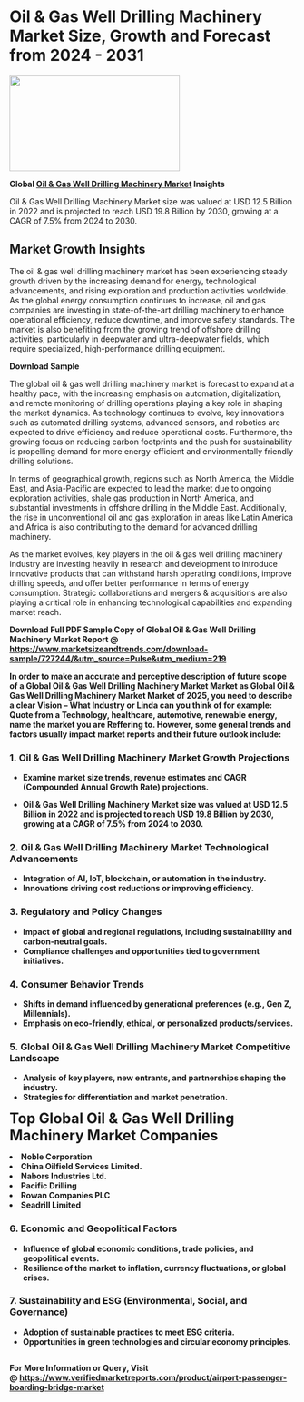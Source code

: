 <H1>Oil & Gas Well Drilling Machinery Market Size, Growth and Forecast from 2024 - 2031</H1><img class="aligncenter size-medium wp-image-584254" src="https://thirdeyenews.in/wp-content/uploads/2024/09/Global-Market-Research-300x168.jpeg" alt="" width="300" height="168" /><p><strong>Global&nbsp;<a href="https://www.marketsizeandtrends.com/download-sample/727244/&amp;utm_source=Pulse&amp;utm_medium=219">Oil & Gas Well Drilling Machinery Market</a> Insights</strong></p><p>Oil & Gas Well Drilling Machinery Market size was valued at USD 12.5 Billion in 2022 and is projected to reach USD 19.8 Billion by 2030, growing at a CAGR of 7.5% from 2024 to 2030.</p><p><h2>Market Growth Insights</h2> <p>The oil & gas well drilling machinery market has been experiencing steady growth driven by the increasing demand for energy, technological advancements, and rising exploration and production activities worldwide. As the global energy consumption continues to increase, oil and gas companies are investing in state-of-the-art drilling machinery to enhance operational efficiency, reduce downtime, and improve safety standards. The market is also benefiting from the growing trend of offshore drilling activities, particularly in deepwater and ultra-deepwater fields, which require specialized, high-performance drilling equipment.</p> <p><strong>Download Sample</strong></p> <p>The global oil & gas well drilling machinery market is forecast to expand at a healthy pace, with the increasing emphasis on automation, digitalization, and remote monitoring of drilling operations playing a key role in shaping the market dynamics. As technology continues to evolve, key innovations such as automated drilling systems, advanced sensors, and robotics are expected to drive efficiency and reduce operational costs. Furthermore, the growing focus on reducing carbon footprints and the push for sustainability is propelling demand for more energy-efficient and environmentally friendly drilling solutions.</p> <p>In terms of geographical growth, regions such as North America, the Middle East, and Asia-Pacific are expected to lead the market due to ongoing exploration activities, shale gas production in North America, and substantial investments in offshore drilling in the Middle East. Additionally, the rise in unconventional oil and gas exploration in areas like Latin America and Africa is also contributing to the demand for advanced drilling machinery.</p> <p>As the market evolves, key players in the oil & gas well drilling machinery industry are investing heavily in research and development to introduce innovative products that can withstand harsh operating conditions, improve drilling speeds, and offer better performance in terms of energy consumption. Strategic collaborations and mergers & acquisitions are also playing a critical role in enhancing technological capabilities and expanding market reach.</p> <p><strong></p><p><span class=""><strong>Download Full PDF Sample Copy of Global Oil & Gas Well Drilling Machinery Market Report</strong> @ <a href="https://www.marketsizeandtrends.com/download-sample/727244/&amp;utm_source=Pulse&amp;utm_medium=219" target="_blank">https://www.marketsizeandtrends.com/download-sample/727244/&amp;utm_source=Pulse&amp;utm_medium=219</a></span></p><p>In order to make an accurate and perceptive description of future scope of a Global&nbsp;Oil & Gas Well Drilling Machinery Market Market as Global&nbsp;Oil & Gas Well Drilling Machinery Market Market of 2025, you need to describe a clear Vision &ndash; What Industry or Linda can you think of for example: Quote from a Technology, healthcare, automotive, renewable energy, name the market you are Reffering to. However, some general trends and factors usually impact market reports and their future outlook include:</p><h3>1.&nbsp;<strong>Oil & Gas Well Drilling Machinery Market Growth Projections</strong></h3><ul><li>Examine market size trends, revenue estimates and CAGR (Compounded Annual Growth Rate) projections.</li><li><p>Oil & Gas Well Drilling Machinery Market size was valued at USD 12.5 Billion in 2022 and is projected to reach USD 19.8 Billion by 2030, growing at a CAGR of 7.5% from 2024 to 2030.</p></li></ul><h3>2.&nbsp;<strong>Oil & Gas Well Drilling Machinery Market Technological Advancements</strong></h3><ul><li>Integration of AI, IoT, blockchain, or automation in the industry.</li><li>Innovations driving cost reductions or improving efficiency.</li></ul><h3>3.&nbsp;<strong>Regulatory and Policy Changes</strong></h3><ul><li>Impact of global and regional regulations, including sustainability and carbon-neutral goals.</li><li>Compliance challenges and opportunities tied to government initiatives.</li></ul><h3>4.&nbsp;<strong>Consumer Behavior Trends</strong></h3><ul><li>Shifts in demand influenced by generational preferences (e.g., Gen Z, Millennials).</li><li>Emphasis on eco-friendly, ethical, or personalized products/services.</li></ul><h3>5.&nbsp;<strong>Global Oil & Gas Well Drilling Machinery Market Competitive Landscape</strong></h3><ul><li>Analysis of key players, new entrants, and partnerships shaping the industry.</li><li>Strategies for differentiation and market penetration.</li></ul><p data-pm-slice="1 1 []"><span style="color: inherit; font-family: inherit; font-size: 25px;">Top Global Oil & Gas Well Drilling Machinery Market Companies</span></p><div class="" data-test-id=""><p><li>Noble Corporation</li><li> China Oilfield Services Limited.</li><li> Nabors Industries Ltd.</li><li> Pacific Drilling</li><li> Rowan Companies PLC</li><li> Seadrill Limited</li></p></div><h3>6.&nbsp;<strong>Economic and Geopolitical Factors</strong></h3><ul><li>Influence of global economic conditions, trade policies, and geopolitical events.</li><li>Resilience of the market to inflation, currency fluctuations, or global crises.</li></ul><h3>7.&nbsp;<strong>Sustainability and ESG (Environmental, Social, and Governance)</strong></h3><ul><li>Adoption of sustainable practices to meet ESG criteria.</li><li>Opportunities in green technologies and circular economy principles.</li></ul><h2><strong style="font-size: 14px;">For More Information or Query, Visit @&nbsp;</strong><a style="background-color: #ffffff; font-size: 14px;" href="https://www.marketsizeandtrends.com/report/oil-and-gas-well-drilling-machinery-market/" target="_blank">https://www.verifiedmarketreports.com/product/airport-passenger-boarding-bridge-market</a></h2>
